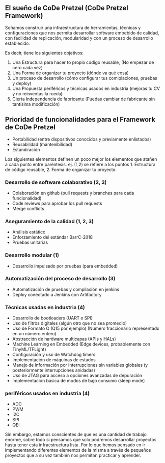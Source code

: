 ##  El sueño de CoDe Pretzel (CoDe Pretzel Framework)
Soñamos construir una infraestructura de herramientas, técnicas y configuraciones que nos permita desarrollar software embebido de calidad, con facilidad de replicación, modularidad y con un proceso de desarrollo establecido.

Es decir, tiene los siguientes objetivos:
1. Una Estructura para hacer to propio código reusable, (No empezar de cero cada vez)
2. Una Forma de organizar tu proyecto (dónde va qué cosa)
3. Un proceso de desarrollo (cómo configurar tus comiplaciones, pruebas y deploy) 
4. Una Propuesta periféricos y técnicas usados en industria (mejoras tu CV y no reinventas la rueda)
5. Cierta Independencia de fabricante (Puedas cambiar de fabricante sin tantísima modificación)

## Prioridad de funcionalidades para el Framework de CoDe Pretzel

- Portabilidad (entre dispositivos conocidos y previamente enlistados)
- Reusabilidad (mantenibilidad)
- Estandiración

Los siguientes elementos definen un poco mejor los elementos que atañen a cada punto entre paréntesis.
ej. (1,2) se refiere a los puntos 1. Estructura de código reusable, 2. Forma de organizar tu proyecto

### Desarrollo de software colaborativo (2, 3)
- Colaboración en github (pull requests y branches para cada funcionalidad)
- Code reviews para aprobar los pull requests
- Merge conflicts

### Aseguramiento de la calidad (1, 2, 3)
- Análisis estático
- Enforzamiento del estándar BarrC-2018
- Pruebas unitarias

### Desarrollo modular (1)
- Desarrollo impulsado por pruebas (para embedded)

### Automatización del proceso de desarrollo (3)
- Automatización de pruebas y compilación en jenkins
- Deploy conectado a Jenkins con Artifactory

### Técnicas usadas en industria (4)
- Desarrollo de bootloaders (UART o SPI)
- Uso de filtros digitales (algún otro que no sea promedio)
- Uso de Formato Q (Q15 por ejemplo) (Número fraccionario representado en un número entero)
- Abstracción de hardware multicapas (APIs y HALs)
- Machine Learning en Embedded (Edge devices, probablemente con TinyML/TFLight)
- Configuración y uso de Watchdog timers
- Implementación de máquinas de estados
- Manejo de información por interrupciones sin variables globales (y posteriormente interrupciones anidadas)
- Uso de JTAG para acceso a opciones avanzadas de depuración
- Implementación básica de modos de bajo consumo (sleep mode)

### periféricos usados en industria (4)
- ADC
- PWM
- I2C
- SPI
- QEI


Sin embargo, estamos conscientes de que es una cantidad de trabajo enorme, sobre todo si pensamos que solo podremos desarrollar proyectos hasta tener esta infraestructura lista.
Por lo que hemos pensado en ir implementando diferentes elementos de la misma a través de pequeños proyectos que a su vez también nos permitan practicar y aprender.

